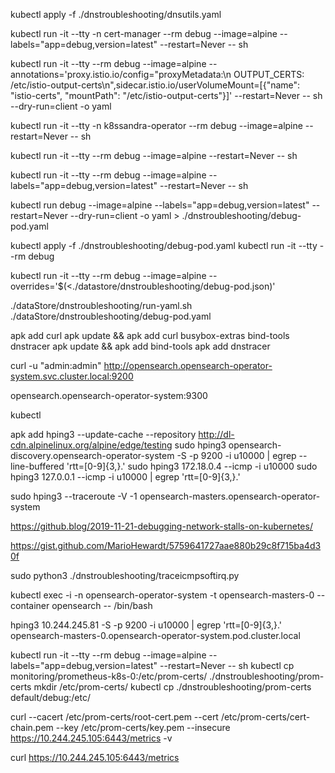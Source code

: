 kubectl apply -f ./dnstroubleshooting/dnsutils.yaml

kubectl run -it --tty -n cert-manager --rm debug --image=alpine --labels="app=debug,version=latest" --restart=Never -- sh

kubectl run -it --tty --rm debug --image=alpine --annotations='proxy.istio.io/config="proxyMetadata:\n OUTPUT_CERTS: /etc/istio-output-certs\n",sidecar.istio.io/userVolumeMount=[{\"name\": \"istio-certs\", \"mountPath\": \"/etc/istio-output-certs\"}]' --restart=Never -- sh --dry-run=client -o yaml

kubectl run -it --tty -n k8ssandra-operator --rm debug --image=alpine --restart=Never -- sh

kubectl run -it --tty --rm debug --image=alpine --restart=Never -- sh

kubectl run -it --tty --rm debug --image=alpine --labels="app=debug,version=latest" --restart=Never -- sh

kubectl run debug --image=alpine --labels="app=debug,version=latest" --restart=Never --dry-run=client -o yaml > ./dnstroubleshooting/debug-pod.yaml

kubectl apply -f ./dnstroubleshooting/debug-pod.yaml
kubectl run -it --tty --rm debug

kubectl run -it --tty --rm debug --image=alpine --overrides='$(<./datastore/dnstroubleshooting/debug-pod.json)'

./dataStore/dnstroubleshooting/run-yaml.sh ./dataStore/dnstroubleshooting/debug-pod.yaml

apk add curl
apk update && apk add curl busybox-extras bind-tools dnstracer
apk update && apk add bind-tools
apk add dnstracer

curl -u "admin:admin" http://opensearch.opensearch-operator-system.svc.cluster.local:9200

opensearch.opensearch-operator-system:9300

kubectl 

apk add hping3 --update-cache --repository http://dl-cdn.alpinelinux.org/alpine/edge/testing
sudo hping3 opensearch-discovery.opensearch-operator-system -S -p 9200 -i u10000 | egrep --line-buffered 'rtt=[0-9]{3,}\.'
sudo hping3 172.18.0.4 --icmp -i u10000
sudo hping3 127.0.0.1 --icmp -i u10000 | egrep 'rtt=[0-9]{3,}\.'

sudo hping3 --traceroute -V -1 opensearch-masters.opensearch-operator-system

https://github.blog/2019-11-21-debugging-network-stalls-on-kubernetes/

https://gist.github.com/MarioHewardt/5759641727aae880b29c8f715ba4d30f

sudo python3 ./dnstroubleshooting/traceicmpsoftirq.py

kubectl exec -i -n opensearch-operator-system -t opensearch-masters-0 --container opensearch -- /bin/bash

hping3 10.244.245.81 -S -p 9200 -i u10000 | egrep 'rtt=[0-9]{3,}\.'
opensearch-masters-0.opensearch-operator-system.pod.cluster.local

kubectl run -it --tty --rm debug --image=alpine --labels="app=debug,version=latest" --restart=Never -- sh
kubectl cp monitoring/prometheus-k8s-0:/etc/prom-certs/ ./dnstroubleshooting/prom-certs
mkdir /etc/prom-certs/
kubectl cp ./dnstroubleshooting/prom-certs default/debug:/etc/

curl --cacert /etc/prom-certs/root-cert.pem --cert /etc/prom-certs/cert-chain.pem --key /etc/prom-certs/key.pem --insecure https://10.244.245.105:6443/metrics -v

curl https://10.244.245.105:6443/metrics